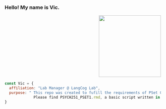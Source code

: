 
### Hello! My name is Vic. 
<p align="right">
  <img src="https://media.giphy.com/media/v1.Y2lkPTc5MGI3NjExZjh2Mm94a2Q0bzYybm1nYWRsOGl3bmlpeHlvODgzYzhwa2c4YmNpMSZlcD12MV9naWZzX3NlYXJjaCZjdD1n/l46Cnk4ZRTlfeI32o/giphy.gif" width="200"/>
</p> 

```javascript
const Vic = {
  affiliation: "Lab Manager @ LangCog Lab",
  purpose: " This repo was created to fufill the requirements of PSet 01 for Psych 251.
             Please find PSYCH251_PSET1.rmd, a basic script written in R Markdown. "
}
```
